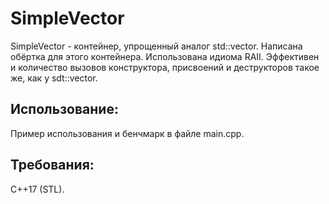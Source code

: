 # SimpleVector
SimpleVector - контейнер, упрощенный аналог std::vector. Написана обёртка для этого контейнера. Использована идиома RAII. Эффективен и количество вызовов конструктора, присвоений и деструкторов такое же, как у sdt::vector. 

## Использование:
Пример использования и бенчмарк в файле main.cpp.
## Требования:
C++17 (STL).
